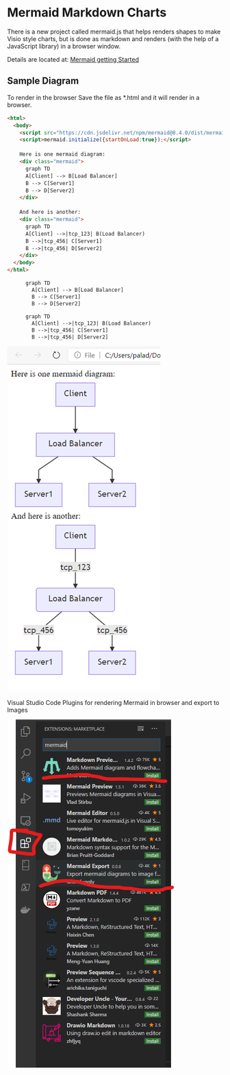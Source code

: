 # Mermaid Markdown Charts

There is a new project called mermaid.js  that helps renders shapes to make Visio style charts, but is done as markdown and renders (with the help of a JavaScript library) in a browser window.

Details are located at: [Mermaid getting Started](
https://mermaid-js.github.io/mermaid/#/n00b-gettingStarted "mermaid JS getting started web page")

## Sample Diagram

To render in the browser
Save the file as *.html and it will render in a browser.

```html
<html>
  <body>
    <script src="https://cdn.jsdelivr.net/npm/mermaid@8.4.0/dist/mermaid.min.js"></script>
    <script>mermaid.initialize({startOnLoad:true});</script>

    Here is one mermaid diagram:
    <div class="mermaid">
      graph TD
      A[Client] --> B[Load Balancer]
      B --> C[Server1]
      B --> D[Server2]
    </div>

    And here is another:
    <div class="mermaid">
      graph TD
      A[Client] -->|tcp_123| B(Load Balancer)
      B -->|tcp_456| C[Server1]
      B -->|tcp_456| D[Server2]
    </div>
  </body>
</html>
```

```mermaid
      graph TD
        A[Client] --> B[Load Balancer]
        B --> C[Server1]
        B --> D[Server2]
```

```mermaid
      graph TD
        A[Client] -->|tcp_123| B(Load Balancer)
        B -->|tcp_456| C[Server1]
        B -->|tcp_456| D[Server2]
```

![*Browser Render of above code*](images/mermaid-render.png "Render of Mermaid PNG")

Visual Studio Code Plugins for rendering Mermaid in browser and export to Images

![*VS Code Plugins*](images/mermaid-export.png "Images of VS Code plugins")
